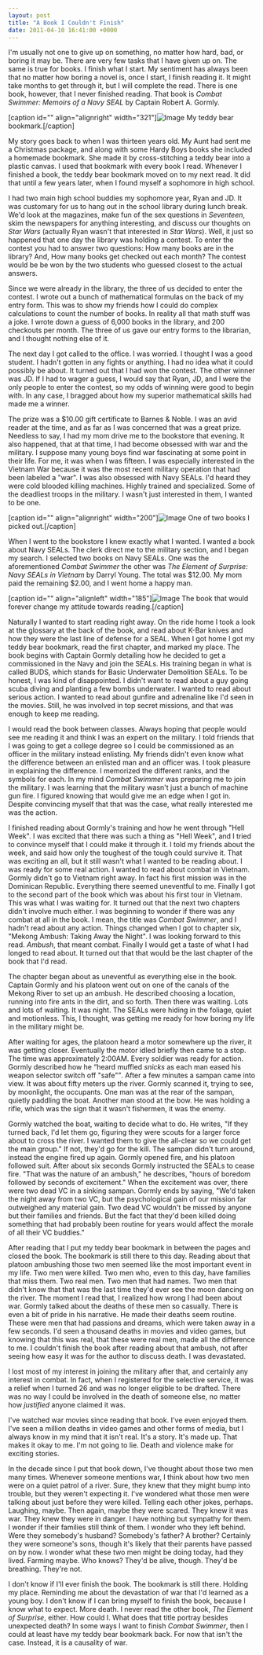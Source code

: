 ```yaml
---
layout: post
title: "A Book I Couldn't Finish"
date: 2011-04-10 16:41:00 +0000
---
```

I'm usually not one to give up on something, no matter how hard, bad, or boring it may be. There are very few tasks that I have given up on. The same is true for books. I finish what I start. My sentiment has always been that no matter how boring a novel is, once I start, I finish reading it. It might take months to get through it, but I will complete the read. There is one book, however, that I never finished reading. That book is <i>Combat Swimmer: Memoirs of a Navy SEAL</i> by Captain Robert A. Gormly.

[caption id="" align="alignright" width="321"]![Image](/https://www.jackeverett.com/rc_files/t/b/tbbookmark.JPG) My teddy bear bookmark.[/caption]

My story goes back to when I was thirteen years old. My Aunt had sent me a Christmas package, and along with some Hardy Boys books she included a homemade bookmark. She made it by cross-stitching a teddy bear into a plastic canvas. I used that bookmark with every book I read. Whenever I finished a book, the teddy bear bookmark moved on to my next read. It did that until a few years later, when I found myself a sophomore in high school.

I had two main high school buddies my sophomore year, Ryan and JD. It was customary for us to hang out in the school library during lunch break. We'd look at the magazines, make fun of the sex questions in <i>Seventeen</i>, skim the newspapers for anything interesting, and discuss our thoughts on <i>Star Wars</i> (actually Ryan wasn't that interested in <i>Star Wars</i>). Well, it just so happened that one day the library was holding a contest. To enter the contest you had to answer two questions: How many books are in the library? And, How many books get checked out each month? The contest would be be won by the two students who guessed closest to the actual answers.

Since we were already in the library, the three of us decided to enter the contest. I wrote out a bunch of mathematical formulas on the back of my entry form. This was to show my friends how I could do complex calculations to count the number of books. In reality all that math stuff was a joke. I wrote down a guess of 6,000 books in the library, and 200 checkouts per month. The three of us gave our entry forms to the librarian, and I thought nothing else of it.

The next day I got called to the office. I was worried. I thought I was a good student. I hadn't gotten in any fights or anything. I had no idea what it could possibly be about. It turned out that I had won the contest. The other winner was JD. If I had to wager a guess, I would say that Ryan, JD, and I were the only people to enter the contest, so my odds of winning were good to begin with. In any case, I bragged about how my superior mathematical skills had made me a winner.

The prize was a $10.00 gift certificate to Barnes &amp; Noble. I was an avid reader at the time, and as far as I was concerned that was a great prize. Needless to say, I had my mom drive me to the bookstore that evening. It also happened, that at that time, I had become obsessed with war and the military. I suppose many young boys find war fascinating at some point in their life. For me, it was when I was fifteen. I was especially interested in the Vietnam War because it was the most recent military operation that had been labeled a "war". I was also obsessed with Navy SEALs. I'd heard they were cold blooded killing machines. Highly trained and specialized. Some of the deadliest troops in the military. I wasn't just interested in them, I wanted to be one.

[caption id="" align="alignright" width="200"]![Image](/https://www.jackeverett.com/rc_files/d/y/dyoung.JPG) One of two books I picked out.[/caption]

When I went to the bookstore I knew exactly what I wanted. I wanted a book about Navy SEALs. The clerk direct me to the military section, and I began my search. I selected two books on Navy SEALs. One was the aforementioned <i>Combat Swimmer</i> the other was <i>The Element of Surprise: Navy SEALs in Vietnam</i> by Darryl Young. The total was $12.00. My mom paid the remaining $2.00, and I went home a happy man.

[caption id="" align="alignleft" width="185"]![Image](/https://www.jackeverett.com/rc_files/r/g/rgormly.JPG) The book that would forever change my attitude towards reading.[/caption]

Naturally I wanted to start reading right away. On the ride home I took a look at the glossary at the back of the book, and read about K-Bar knives and how they were the last line of defense for a SEAL. When I got home I got my teddy bear bookmark, read the first chapter, and marked my place. The book begins with Captain Gormly detailing how he decided to get a commissioned in the Navy and join the SEALs. His training began in what is called BUDS, which stands for Basic Underwater Demolition SEALs. To be honest, I was kind of disappointed. I didn't want to read about a guy going scuba diving and planting a few bombs underwater. I wanted to read about serious action. I wanted to read about gunfire and adrenaline like I'd seen in the movies. Still, he was involved in top secret missions, and that was enough to keep me reading.

I would read the book between classes. Always hoping that people would see me reading it and think I was an expert on the military. I told friends that I was going to get a college degree so I could be commissioned as an officer in the military instead enlisting. My friends didn't even know what the difference between an enlisted man and an officer was. I took pleasure in explaining the difference. I memorized the different ranks, and the symbols for each. In my mind <i>Combat Swimmer</i> was preparing me to join the military. I was learning that the military wasn't just a bunch of machine gun fire. I figured knowing that would give me an edge when I got in. Despite convincing myself that that was the case, what really interested me was the action.

I finished reading about Gormly's training and how he went through "Hell Week". I was excited that there was such a thing as "Hell Week", and I tried to convince myself that I could make it through it. I told my friends about the week, and said how only the toughest of the tough could survive it. That was exciting an all, but it still wasn't what I wanted to be reading about. I was ready for some real action. I wanted to read about combat in Vietnam. Gormly didn't go to Vietnam right away. In fact his first mission was in the Dominican Republic. Everything there seemed uneventful to me. Finally I got to the second part of the book which was about his first tour in Vietnam. This was what I was waiting for. It turned out that the next two chapters didn't involve much either. I was beginning to wonder if there was any combat at all in the book. I mean, the title was <i>Combat Swimmer</i>, and I hadn't read about any action. Things changed when I got to chapter six, "Mekong Ambush: Taking Away the Night". I was looking forward to this read. <i>Ambush</i>, that meant combat. Finally I would get a taste of what I had longed to read about. It turned out that that would be the last chapter of the book that I'd read.

The chapter began about as uneventful as everything else in the book. Captain Gormly and his platoon went out on one of the canals of the Mekong River to set up an ambush. He described choosing a location, running into fire ants in the dirt, and so forth. Then there was waiting. Lots and lots of waiting. It was night. The SEALs were hiding in the foliage, quiet and motionless. This, I thought, was getting me ready for how boring my life in the military might be.

After waiting for ages, the platoon heard a motor somewhere up the river, it was getting closer. Eventually the motor idled briefly then came to a stop. The time was approximately 2:00AM. Every soldier was ready for action. Gormly described how he <q>heard muffled <i>snicks</i> as each man eased his weapon selector switch off "safe"</q>. After a few minutes a sampan came into view. It was about fifty meters up the river. Gormly scanned it, trying to see, by moonlight, the occupants. One man was at the rear of the sampan, quietly paddling the boat. Another man stood at the bow. He was holding a rifle, which was the sign that it wasn't fishermen, it was the enemy.

Gormly watched the boat, waiting to decide what to do. He writes, "If they turned back, I'd let them go, figuring they were scouts for a larger force about to cross the river. I wanted them to give the all-clear so we could get the main group." If not, they'd go for the kill. The sampan didn't turn around, instead the engine fired up again. Gormly opened fire, and his platoon followed suit. After about six seconds Gormly instructed the SEALs to cease fire. "That was the nature of an ambush," he describes, "hours of boredom followed by seconds of excitement." When the excitement was over, there were two dead VC in a sinking sampan. Gormly ends by saying, "We'd taken the night away from two VC, but the psychological gain of our mission far outweighed any material gain. Two dead VC wouldn't be missed by anyone but their families and friends. But the fact that they'd been killed doing something that had probably been routine for years would affect the morale of all their VC buddies."

After reading that I put my teddy bear bookmark in between the pages and closed the book. The bookmark is still there to this day. Reading about that platoon ambushing those two men seemed like the most important event in my life. Two men were killed. Two men who, even to this day, have families that miss them. Two real men. Two men that had names. Two men that didn't know that that was the last time they'd ever see the moon dancing on the river. The moment I read that, I realized how wrong I had been about war. Gormly talked about the deaths of these men so casually. There is even a bit of pride in his narrative. He made their deaths seem routine. These were men that had passions and dreams, which were taken away in a few seconds. I'd seen a thousand deaths in movies and video games, but knowing that this was real, that these were real men, made all the difference to me. I couldn't finish the book after reading about that ambush, not after seeing how easy it was for the author to discuss death. I was devastated.

I lost most of my interest in joining the military after that, and certainly any interest in combat. In fact, when I registered for the selective service, it was a relief when I turned 26 and was no longer eligible to be drafted. There was no way I could be involved in the death of someone else, no matter how <i>justified</i> anyone claimed it was.

I've watched war movies since reading that book. I've even enjoyed them. I've seen a million deaths in video games and other forms of media, but I always know in my mind that it isn't real. It's a story. It's made up. That makes it okay to me. I'm not going to lie. Death and violence make for exciting stories.

In the decade since I put that book down, I've thought about those two men many times. Whenever someone mentions war, I think about how two men were on a quiet patrol of a river. Sure, they knew that they might bump into trouble, but they weren't expecting it. I've wondered what those men were talking about just before they were killed. Telling each other jokes, perhaps. Laughing, maybe. Then again, maybe they were scared. They knew it was war. They knew they were in danger. I have nothing but sympathy for them. I wonder if their families still think of them. I wonder who they left behind. Were they somebody's husband? Somebody's father? A brother? Certainly they were someone's sons, though it's likely that their parents have passed on by now. I wonder what these two men might be doing today, had they lived. Farming maybe. Who knows? They'd be alive, though. They'd be breathing. They're not.

I don't know if I'll ever finish the book. The bookmark is still there. Holding my place. Reminding me about the devastation of war that I'd learned as a young boy. I don't know if I can bring myself to finish the book, because I know what to expect. More death. I never read the other book, <i>The Element of Surprise</i>, either. How could I. What does that title portray besides unexpected death? In some ways I want to finish <i>Combat Swimmer</i>, then I could at least have my teddy bear bookmark back. For now that isn't the case. Instead, it is a causality of war.
